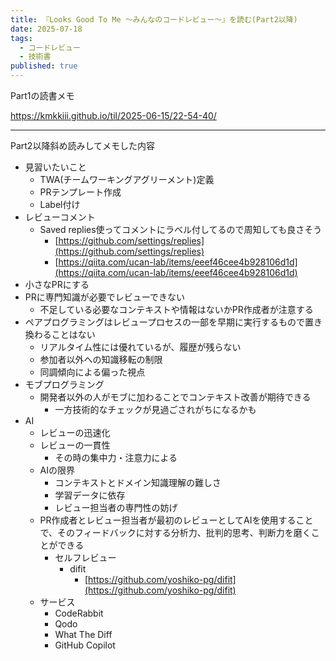 ```yaml
---
title: 『Looks Good To Me 〜みんなのコードレビュー〜』を読む(Part2以降)
date: 2025-07-18
tags:
  - コードレビュー
  - 技術書
published: true
---
```

Part1の読書メモ

https://kmkkiii.github.io/til/2025-06-15/22-54-40/

---

Part2以降斜め読みしてメモした内容

- 見習いたいこと
  - TWA(チームワーキングアグリーメント)定義
  - PRテンプレート作成
  - Label付け
- レビューコメント
  - Saved replies使ってコメントにラベル付してるので周知しても良さそう
    - [https://github.com/settings/replies](https://github.com/settings/replies)
    - [https://qiita.com/ucan-lab/items/eeef46cee4b928106d1d](https://qiita.com/ucan-lab/items/eeef46cee4b928106d1d)
- 小さなPRにする
- PRに専門知識が必要でレビューできない
  - 不足している必要なコンテキストや情報はないかPR作成者が注意する
- ペアプログラミングはレビュープロセスの一部を早期に実行するもので置き換わることはない
  - リアルタイム性には優れているが、履歴が残らない
  - 参加者以外への知識移転の制限
  - 同調傾向による偏った視点
- モブプログラミング
  - 開発者以外の人がモブに加わることでコンテキスト改善が期待できる
    - 一方技術的なチェックが見過ごされがちになるかも
- AI
  - レビューの迅速化
  - レビューの一貫性
    - その時の集中力・注意力による
  - AIの限界
    - コンテキストとドメイン知識理解の難しさ
    - 学習データに依存
    - レビュー担当者の専門性の妨げ
  - PR作成者とレビュー担当者が最初のレビューとしてAIを使用することで、そのフィードバックに対する分析力、批判的思考、判断力を磨くことができる
    - セルフレビュー
      - difit
        - [https://github.com/yoshiko-pg/difit](https://github.com/yoshiko-pg/difit)
  - サービス
    - CodeRabbit
    - Qodo
    - What The Diff
    - GitHub Copilot